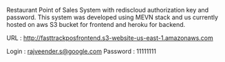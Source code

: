Restaurant Point of Sales System with rediscloud authorization key and password.
This system was developed using MEVN stack and us currently hosted
on aws S3 bucket for frontend and heroku for backend.

URL : http://fasttrackposfrontend.s3-website-us-east-1.amazonaws.com

Login : rajveender.s@google.com
Password : 11111111
